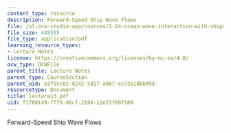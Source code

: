 ```yaml
---
content_type: resource
description: Forward-Speed Ship Wave Flows
file: /ol-ocw-studio-app/courses/2-24-ocean-wave-interaction-with-ships-and-offshore-energy-systems-13-022-spring-2002/f1f60149fff5d6cf219412e72f697109_lecture13.pdf
file_size: 445555
file_type: application/pdf
learning_resource_types:
- Lecture Notes
license: https://creativecommons.org/licenses/by-nc-sa/4.0/
ocw_type: OCWFile
parent_title: Lecture Notes
parent_type: CourseSection
parent_uid: b1f55c02-d242-5d17-a987-ec73a18bb098
resourcetype: Document
title: lecture13.pdf
uid: f1f60149-fff5-d6cf-2194-12e72f697109
---
```

Forward-Speed Ship Wave Flows